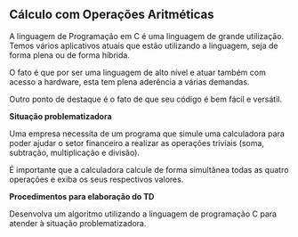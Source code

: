 ## Cálculo com Operações Aritméticas

A linguagem de Programação em C é uma linguagem de grande utilização. Temos vários aplicativos atuais que estão utilizando a linguagem, seja de forma plena ou de forma híbrida.

O fato é que por ser uma linguagem de alto nível e atuar também com acesso a hardware, esta tem plena aderência a várias demandas.

Outro ponto de destaque é o fato de que seu código é bem fácil e versátil.

**Situação problematizadora**

Uma empresa necessita de um programa que simule uma calculadora para poder ajudar o setor financeiro a realizar as operações triviais (soma, subtração, multiplicação e divisão).

É importante que a calculadora calcule de forma simultânea todas as quatro operações e exiba os seus respectivos valores.

**Procedimentos para elaboração do TD** 

Desenvolva um algoritmo utilizando a linguagem de programação C para atender à situação problematizadora.